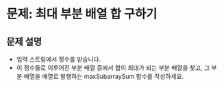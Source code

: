 # 문제: 최대 부분 배열 합 구하기

## 문제 설명

- 입력 스트림에서 정수를 받습니다.
- 이 정수들로 이루어진 부분 배열 중에서 합이 최대가 되는 부분 배열을 찾고, 그 부분 배열을 배열로 발행하는 maxSubarraySum 함수를 작성하세요.
